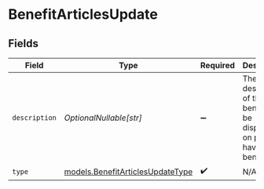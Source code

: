 # BenefitArticlesUpdate


## Fields

| Field                                                                              | Type                                                                               | Required                                                                           | Description                                                                        |
| ---------------------------------------------------------------------------------- | ---------------------------------------------------------------------------------- | ---------------------------------------------------------------------------------- | ---------------------------------------------------------------------------------- |
| `description`                                                                      | *OptionalNullable[str]*                                                            | :heavy_minus_sign:                                                                 | The description of the benefit. Will be displayed on products having this benefit. |
| `type`                                                                             | [models.BenefitArticlesUpdateType](../models/benefitarticlesupdatetype.md)         | :heavy_check_mark:                                                                 | N/A                                                                                |